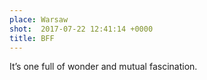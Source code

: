 ```yaml
---
place: Warsaw
shot:  2017-07-22 12:41:14 +0000
title: BFF
---
```


It’s one full of wonder and mutual fascination.
